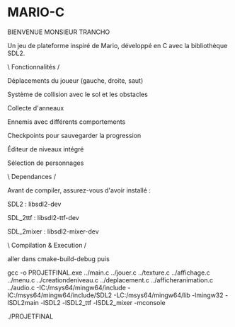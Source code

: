 # MARIO-C
BIENVENUE MONSIEUR TRANCHO

Un jeu de plateforme inspiré de Mario, développé en C avec la bibliothèque SDL2.

\ Fonctionnalités /

Déplacements du joueur (gauche, droite, saut)

Système de collision avec le sol et les obstacles

Collecte d'anneaux

Ennemis avec différents comportements

Checkpoints pour sauvegarder la progression

Éditeur de niveaux intégré

Sélection de personnages

\ Dependances / 

Avant de compiler, assurez-vous d'avoir installé :

SDL2 : libsdl2-dev

SDL_2ttf : libsdl2-ttf-dev

SDL_2mixer : libsdl2-mixer-dev

\ Compilation & Execution / 

aller dans cmake-build-debug puis 

 gcc -o PROJETFINAL.exe ../main.c ../jouer.c ../texture.c ../affichage.c ../menu.c ../creationdeniveau.c ../deplacement.c ../afficheranimation.c ../audio.c -IC:/msys64/mingw64/include -IC:/msys64/mingw64/include/SDL2 -LC:/msys64/mingw64/lib -lmingw32 -lSDL2main -lSDL2 -lSDL2_ttf -lSDL2_mixer -mconsole

./PROJETFINAL




